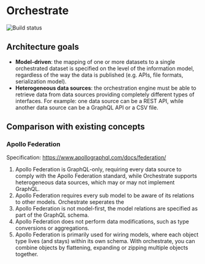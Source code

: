 # Orchestrate

![Build status](https://github.com/dotwebstack/orchestrate/actions/workflows/build.yml/badge.svg)

## Architecture goals

- **Model-driven**: the mapping of one or more datasets to a single orchestrated dataset is specified on the level of the information model, regardless of the way the data is published (e.g. APIs, file formats, serialization model). 
- **Heterogeneous data sources**: the orchestration engine must be able to retrieve data from data sources providing completely different types of interfaces. For example: one data source can be a REST API, while another data source can be a GraphQL API or a CSV file.

## Comparison with existing concepts

### Apollo Federation

Specification: https://www.apollographql.com/docs/federation/

1. Apollo Federation is GraphQL-only, requiring every data source to comply with the Apollo Federation standard, while Orchestrate supports heterogeneous data sources, which may or may not implement GraphQL.
2. Apollo Federation requires every sub model to be aware of its relations to other models. Orchestrate seperates the 
3. Apollo Federation is not model-first, the model relations are specified as part of the GraphQL schema.
4. Apollo Federation does not perform data modifications, such as type conversions or aggregations.
5. Apollo Federation is primarily used for wiring models, where each object type lives (and stays) within its own schema. With orchestrate, you can combine objects by flattening, expanding or zipping multiple objects together.
